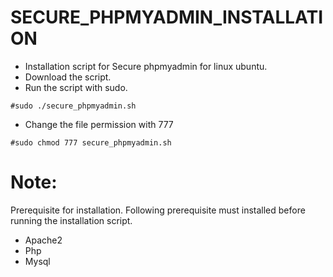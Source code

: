 # SECURE_PHPMYADMIN_INSTALLATION

* Installation script for Secure phpmyadmin  for linux ubuntu.
* Download the script.
* Run the script with sudo.  
```
#sudo ./secure_phpmyadmin.sh
```
* Change the file permission with 777 
```
#sudo chmod 777 secure_phpmyadmin.sh
```
# Note:
Prerequisite for installation.
Following prerequisite must installed before running the installation script.

* Apache2
* Php
* Mysql
